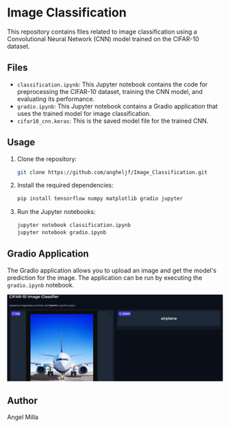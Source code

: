 # Image Classification

This repository contains files related to image classification using a Convolutional Neural Network (CNN) model trained on the CIFAR-10 dataset.

## Files

- `classification.ipynb`: This Jupyter notebook contains the code for preprocessing the CIFAR-10 dataset, training the CNN model, and evaluating its performance.
- `gradio.ipynb`: This Jupyter notebook contains a Gradio application that uses the trained model for image classification.
- `cifar10_cnn.keras`: This is the saved model file for the trained CNN.

## Usage

1. Clone the repository:

    ```bash
    git clone https://github.com/angheljf/Image_Classification.git
    ```

2. Install the required dependencies:

    ```bash
    pip install tensorflow numpy matplotlib gradio jupyter
    ```

3. Run the Jupyter notebooks:

    ```bash
    jupyter notebook classification.ipynb
    jupyter notebook gradio.ipynb
    ```
## Gradio Application

The Gradio application allows you to upload an image and get the model's prediction for the image. The application can be run by executing the `gradio.ipynb` notebook.

![Gradio Application](screenshot.png)

## Author

Angel Milla
